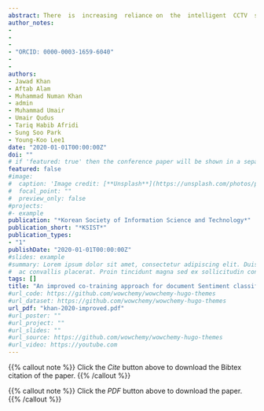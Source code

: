 ```yaml
---
abstract: There  is  increasing  reliance on  the  intelligent  CCTV  systems  for  effective  analysis  and  interpretation  of  the  streaming  data  with  the  intentions  to  recognize  activities  and  to  ensure  public  safety.  Monitoring  videos  captured by surveillance cameras is always a difficult and time-consuming task. There is a need for automated analysis using computer vision methods in order to recognize/predict abnormal activities and assist authorities. Once, videos are processed using computer vision technologies; another problem is how this data is indexed for search, analysis, and real-time alerts since a large number of cameras continuously capture videos resulting vast  amounts  of  data.  In  order  to  address  this  issue,  in  this  paper,  we  propose  a  generic  architecture  for  distributed intelligent surveillance and is composed of four layers. The first layer acquisition large number of the  video  streams  from  for  device  independent  video  stream  data  sources.  In  the  second  layer,  we  use  computer vision algorithms for semantic video annotation while exploiting the distributed in-memory computing engine. The third layer is used to persist the video stream and the to manage the intermediate results being produced by the second layer. Finally, the intermediate results are mapped to the RDF according to domain-specific application.  
author_notes:
- 
- 
-
- "ORCID: 0000-0003-1659-6040"
- 
-
authors:
- Jawad Khan
- Aftab Alam
- Muhammad Numan Khan
- admin
- Muhammad Umair
- Umair Qudus
- Tariq Habib Afridi
- Sung Soo Park
- Young-Koo Lee1
date: "2020-01-01T00:00:00Z"
doi: ""
# if 'featured: true' then the conference paper will be shown in a separate section. For this you have to go to the content/home/featured.md for enabling feature publication section
featured: false
#image:
#  caption: 'Image credit: [**Unsplash**](https://unsplash.com/photos/pLCdAaMFLTE)'
#  focal_point: ""
#  preview_only: false
#projects:
#- example
publication: "*Korean Society of Information Science and Technology*"
publication_short: "*KSIST*"
publication_types:
- "1"
publishDate: "2020-01-01T00:00:00Z"
#slides: example
#summary: Lorem ipsum dolor sit amet, consectetur adipiscing elit. Duis posuere tellus
#  ac convallis placerat. Proin tincidunt magna sed ex sollicitudin condimentum.
tags: []
title: "An improved co-training approach for document Sentiment classification"
#url_code: https://github.com/wowchemy/wowchemy-hugo-themes
#url_dataset: https://github.com/wowchemy/wowchemy-hugo-themes
url_pdf: "khan-2020-improved.pdf"
#url_poster: ""
#url_project: ""
#url_slides: ""
#url_source: https://github.com/wowchemy/wowchemy-hugo-themes
#url_video: https://youtube.com
---
```


{{% callout note %}}
Click the *Cite* button above to download the Bibtex citation of the paper.
{{% /callout %}}

{{% callout note %}}
Click the *PDF* button above to download the paper.
{{% /callout %}}

